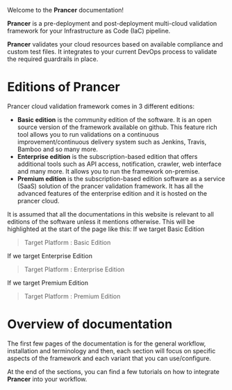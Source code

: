 Welcome to the **Prancer** documentation!

**Prancer** is a pre-deployment and post-deployment multi-cloud validation framework for your Infrastructure as Code (IaC) pipeline.

**Prancer** validates your cloud resources based on available compliance and custom test files. It integrates to your current DevOps process to validate the required guardrails in place.

# Editions of Prancer

Prancer cloud validation framework comes in 3 different editions:

* **Basic edition** is the community edition of the software. It is an open source version of the framework available on github. This feature rich tool allows you to run validations on a continuous improvement/continuous delivery system such as Jenkins, Travis, Bamboo and so many more.
* **Enterprise edition** is the subscription-based edition that offers additional tools such as API access, notification, crawler, web interface and many more. It allows you to run the framework on-premise. 
* **Premium edition** is the subscription-based edition software as a service (SaaS) solution of the prancer validation framework. It has all the advanced features of the enterprise edition and it is hosted on the prancer cloud.

It is assumed that all the documentations in this website is relevant to all editions of the software unless it mentions otherwise. This will be highlighted at the start of the page like this:
If we target Basic Edition
> Target Platform : Basic Edition

If we target Enterprise Edition
> Target Platform : Enterprise Edition

If we target Premium Edition
> Target Platform : Premium Edition

# Overview of documentation

The first few pages of the documentation is for the general workflow, installation and terminology and then, each section will focus on specific aspects of the framework and each variant that you can use/configure. 

At the end of the sections, you can find a few tutorials on how to integrate **Prancer** into your workflow.